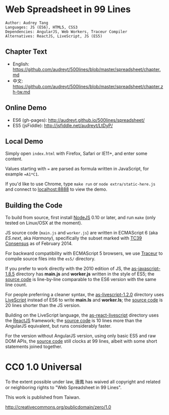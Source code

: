 # Web Spreadsheet in 99 Lines

    Author: Audrey Tang
    Languages: JS (ES6), HTML5, CSS3
    Dependencies: AngularJS, Web Workers, Traceur Compiler
    Alternatives: ReactJS, LiveScript, JS (ES5)

## Chapter Text

* English: <https://github.com/audreyt/500lines/blob/master/spreadsheet/chapter.md>
* 中文: <https://github.com/audreyt/500lines/blob/master/spreadsheet/chapter.zh-tw.md>

## Online Demo

* ES6 (gh-pages): <http://audreyt.github.io/500lines/spreadsheet/>
* ES5 (jsFiddle): <http://jsfiddle.net/audreyt/LtDyP/>

## Local Demo

Simply open `index.html` with Firefox, Safari or IE11+, and enter some content.

Values starting with `=` are parsed as formula written in JavaScript, for example `=A1*C1`.

If you'd like to use Chrome, type `make run` or `node extra/static-here.js` and connect to [localhost:8888](http://127.0.0.1:8888/) to view the demo.

## Building the Code

To build from source, first install [NodeJS](http://www.nodejs.org/) 0.10 or later, and run `make` (only tested on Linux/OSX at the moment).

JS source code (`main.js` and `worker.js`) are written in ECMAScript 6 (aka _ES.next_, aka _Harmony_), specifically the subset marked with [TC39 Consensus](https://developer.mozilla.org/en-US/docs/Web/JavaScript/ECMAScript_6_support_in_Mozilla) as of February 2014.

For backward compatibility with ECMAScript 5 browsers, we use [Traceur](https://github.com/google/traceur-compiler) to compile source files into the `es5/` directory.

If you prefer to work directly with the 2010 edition of JS, the [as-javascript-1.8.5](https://audreyt.github.io/500lines/spreadsheet/as-javascript-1.8.5/) directory has **main.js** and **worker.js** written in the style of ES5; the [source code](https://github.com/audreyt/500lines/tree/master/spreadsheet/as-javascript-1.8.5) is line-by-line comparable to the ES6 version with the same line count.

For people preferring a cleaner syntax, the [as-livescript-1.2.0](https://audreyt.github.io/500lines/spreadsheet/as-livescript-1.2.0/) directory uses [LiveScript](http://livescript.net/) instead of ES6 to write **main.ls** and **worker.ls**; the [source code](https://github.com/audreyt/500lines/tree/master/spreadsheet/as-livescript-1.2.0) is 20 lines shorter than the JS version.

Building on the LiveScript language, the [as-react-livescript](https://audreyt.github.io/500lines/spreadsheet/as-react-livescript/) directory uses the [ReactJS](https://facebook.github.io/react/) framework; the [source code](https://github.com/audreyt/500lines/tree/master/spreadsheet/as-react-livescript) is 10 lines more than the AngularJS equivalent, but runs considerably faster.

For the version without AngularJS version, using only basic ES5 and raw DOM APIs, the [source code](https://github.com/audreyt/500lines/tree/master/spreadsheet/as-without-angularjs) still clocks at 99 lines, albeit with some short statements joined together.

# CC0 1.0 Universal

To the extent possible under law, 唐鳳 has waived all copyright
and related or neighboring rights to "Web Spreadsheet in 99 Lines".

This work is published from Taiwan.

http://creativecommons.org/publicdomain/zero/1.0
